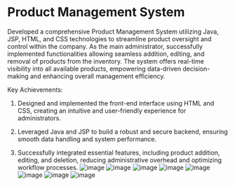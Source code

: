 # Product Management System

Developed a comprehensive Product Management System utilizing Java, JSP, HTML, and CSS technologies to streamline product oversight and control within the company. 
As the main administrator, successfully implemented functionalities allowing seamless addition, editing, and removal of products from the inventory. 
The system offers real-time visibility into all available products, empowering data-driven decision-making and enhancing overall management efficiency.

Key Achievements:

1. Designed and implemented the front-end interface using HTML and CSS, creating an intuitive and user-friendly experience for administrators.

 2. Leveraged Java and JSP to build a robust and secure backend, ensuring smooth data handling and system performance.
3. Successfully integrated essential features, including product addition, editing, and deletion, reducing administrative overhead and optimizing workflow processes.
![image](https://github.com/Anuj2004jain/product-management/assets/91856817/a07041b8-796c-4e81-a88a-102dd297bb08)
![image](https://github.com/Anuj2004jain/product-management/assets/91856817/bf141e76-084a-4663-b830-bde631a1751c)
![image](https://github.com/Anuj2004jain/product-management/assets/91856817/933c68e4-fb94-47a7-a8a8-277dbb7280c7)
![image](https://github.com/Anuj2004jain/product-management/assets/91856817/83303759-c961-422b-908f-959af1a6be22)
![image](https://github.com/Anuj2004jain/product-management/assets/91856817/a2d3f041-ef1b-4ac9-b20a-1d9442e88c07)
![image](https://github.com/Anuj2004jain/product-management/assets/91856817/30730a00-e25b-49b9-a68c-02f973164911)
![image](https://github.com/Anuj2004jain/product-management/assets/91856817/da5d528e-95a9-4894-8065-97648a970235)
![image](https://github.com/Anuj2004jain/product-management/assets/91856817/4bd3fadf-19a1-4314-8709-0546ff21fb32)

